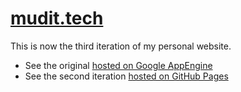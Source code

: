 # [mudit.tech](https://mudit.tech)

This is now the third iteration of my personal website.
- See the original [hosted on Google AppEngine](https://muditgupta.appspot.com)
- See the second iteration [hosted on GitHub Pages](https://muditg317.github.io)
